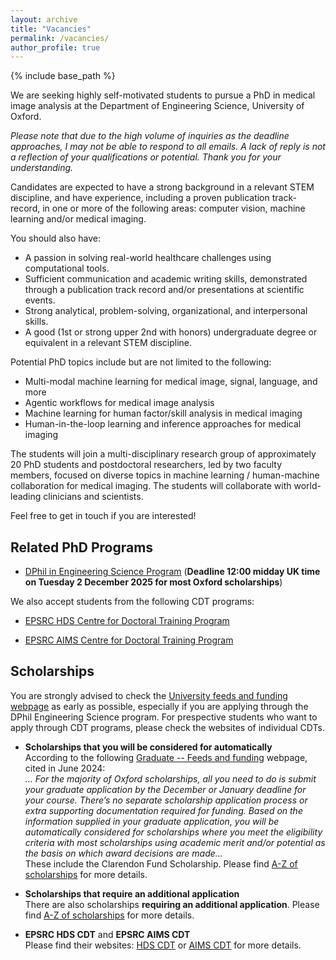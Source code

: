 ```yaml
---
layout: archive
title: "Vacancies"
permalink: /vacancies/
author_profile: true
---
```


{% include base_path %}

We are seeking highly self-motivated students to pursue a PhD in medical image analysis at the Department of Engineering Science, University of Oxford. 

*Please note that due to the high volume of inquiries as the deadline approaches, I may not be able to respond to all emails. A lack of reply is not a reflection of your qualifications or potential. Thank you for your understanding.*

Candidates are expected to have a strong background in a relevant STEM discipline, and have experience, including a proven publication track-record, in one or more of the following areas: computer vision, machine learning and/or medical imaging.

You should also have:
- A passion in solving real-world healthcare challenges using computational tools.
- Sufficient communication and academic writing skills, demonstrated through a publication track record and/or presentations at scientific events.
- Strong analytical, problem-solving, organizational, and interpersonal skills.
- A good (1st or strong upper 2nd with honors) undergraduate degree or equivalent in a relevant STEM discipline.

Potential PhD topics include but are not limited to the following: 

- Multi-modal machine learning for medical image, signal, language, and more
- Agentic workflows for medical image analysis
- Machine learning for human factor/skill analysis in medical imaging
- Human-in-the-loop learning and inference approaches for medical imaging 

The students will join a multi-disciplinary research group of approximately 20 PhD students and postdoctoral researchers, led by two faculty members, focused on diverse topics in machine learning / human-machine collaboration for medical imaging. The students will collaborate with world-leading clinicians and scientists. 

Feel free to get in touch if you are interested!

Related PhD Programs
------

- [DPhil in Engineering Science Program](https://www.ox.ac.uk/admissions/graduate/courses/dphil-engineering-science) (**Deadline 12:00 midday UK time on Tuesday 2 December 2025 for most Oxford scholarships**)

We also accept students from the following CDT programs:

- [EPSRC HDS Centre for Doctoral Training Program](https://www.bdi.ox.ac.uk/study/cdt)

- [EPSRC AIMS Centre for Doctoral Training Program](https://aims.robots.ox.ac.uk/)

Scholarships
------

You are strongly advised to check the [University feeds and funding webpage](https://www.ox.ac.uk/admissions/graduate/fees-and-funding/oxford-funding) as early as possible, especially if you are applying through the DPhil Engineering Science program. For prespective students who want to apply through CDT programs, please check the websites of individual CDTs.

- **Scholarships that you will be considered for automatically**\
    According to the following [Graduate -- Feeds and funding](https://www.ox.ac.uk/admissions/graduate/fees-and-funding/oxford-funding) webpage, cited in June 2024:\
    *... For the majority of Oxford scholarships, all you need to do is submit your graduate application by the December or January deadline for your course. There’s no separate scholarship application process or extra supporting documentation required for funding. Based on the information supplied in your graduate application, you will be automatically considered for scholarships where you meet the eligibility criteria with most scholarships using academic merit and/or potential as the basis on which award decisions are made...*\
    These include the Clarendon Fund Scholarship. Please find [A-Z of scholarships](https://www.ox.ac.uk/admissions/graduate/fees-and-funding/fees-funding-and-scholarship-search/scholarships-a-z-listing) for more details.

- **Scholarships that require an additional application**\
    There are also scholarships **requiring an additional application**. Please find [A-Z of scholarships](https://www.ox.ac.uk/admissions/graduate/fees-and-funding/fees-funding-and-scholarship-search/scholarships-a-z-listing) for more details.

- **EPSRC HDS CDT** and **EPSRC AIMS CDT**\
    Please find their websites: [HDS CDT](https://www.bdi.ox.ac.uk/study/cdt) or [AIMS CDT](https://aims.robots.ox.ac.uk/) for more details.





